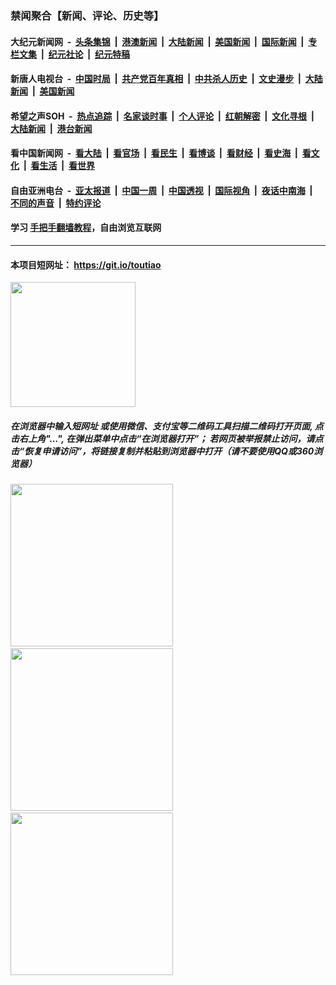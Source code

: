 ### 禁闻聚合【新闻、评论、历史等】

#### 大纪元新闻网 &nbsp;-&nbsp; [头条集锦](indexes/E头条集锦.md?t=02132033) &nbsp;|&nbsp; [港澳新闻](indexes/E港澳新闻.md?t=02132033)  &nbsp;|&nbsp; [大陆新闻](indexes/E大陆新闻.md?t=02132033) &nbsp;|&nbsp; [美国新闻](indexes/E美国新闻.md?t=02132033) &nbsp;|&nbsp; [国际新闻](indexes/E国际新闻.md?t=02132033) &nbsp;|&nbsp; [专栏文集](indexes/E专栏文集.md?t=02132033) &nbsp;|&nbsp; [纪元社论](indexes/E纪元社论.md?t=02132033) &nbsp;|&nbsp; [纪元特稿](indexes/E纪元特稿.md?t=02132033) 

#### 新唐人电视台 &nbsp;-&nbsp; [中国时局](indexes/N中国时局.md?t=02132033) &nbsp;|&nbsp; [共产党百年真相](indexes/N共产党百年真相.md?t=02132033) &nbsp;|&nbsp; [中共杀人历史](indexes/N中共杀人历史.md?t=02132033) &nbsp;|&nbsp; [文史漫步](indexes/N文史漫步.md?t=02132033) &nbsp;|&nbsp; [大陆新闻](indexes/N大陆新闻.md?t=02132033) &nbsp;|&nbsp; [美国新闻](indexes/N美国新闻.md?t=02132033)

#### 希望之声SOH &nbsp;-&nbsp; [热点追踪](indexes/H热点追踪.md?t=02132033) &nbsp;|&nbsp; [名家谈时事](indexes/H名家谈时事.md?t=02132033) &nbsp;|&nbsp; [个人评论](indexes/H个人评论.md?t=02132033)  &nbsp;|&nbsp; [红朝解密](indexes/H红朝解密.md?t=02132033) &nbsp;|&nbsp; [文化寻根](indexes/H文化寻根.md?t=02132033) &nbsp;|&nbsp; [大陆新闻](indexes/H大陆新闻.md?t=02132033) &nbsp;|&nbsp; [港台新闻](indexes/H港台新闻.md?t=02132033)

#### 看中国新闻网 &nbsp;-&nbsp; [看大陆](indexes/S看大陆.md?t=02132033) &nbsp;|&nbsp; [看官场](indexes/S看官场.md?t=02132033) &nbsp;|&nbsp; [看民生](indexes/S看民生.md?t=02132033)  &nbsp;|&nbsp; [看博谈](indexes/S看博谈.md?t=02132033) &nbsp;|&nbsp; [看财经](indexes/S看财经.md?t=02132033) &nbsp;|&nbsp; [看史海](indexes/S看史海.md?t=02132033) &nbsp;|&nbsp; [看文化](indexes/S看文化.md?t=02132033) &nbsp;|&nbsp; [看生活](indexes/S看生活.md?t=02132033) &nbsp;|&nbsp; [看世界](indexes/S看世界.md?t=02132033)

#### 自由亚洲电台 &nbsp;-&nbsp; [亚太报道](indexes/R亚太报道.md?t=02132033) &nbsp;|&nbsp; [中国一周](indexes/R中国一周.md?t=02132033) &nbsp;|&nbsp; [中国透视](indexes/R中国透视.md?t=02132033)  &nbsp;|&nbsp; [国际视角](indexes/R国际视角.md?t=02132033) &nbsp;|&nbsp; [夜话中南海](indexes/R夜话中南海.md?t=02132033) &nbsp;|&nbsp; [不同的声音](indexes/R不同的声音.md?t=02132033) &nbsp;|&nbsp; [特约评论](indexes/R特约评论.md?t=02132033)

#### 学习 [手把手翻墙教程](https://github.com/gfw-breaker/guides/wiki)，自由浏览互联网

----

#### 本项目短网址： https://git.io/toutiao
<img src="https://raw.githubusercontent.com/gfw-breaker/banned-news/master/scripts/img/qr.png" width="200px"/>  

##### 在浏览器中输入短网址 或使用微信、支付宝等二维码工具扫描二维码打开页面, 点击右上角"...", 在弹出菜单中点击“在浏览器打开”； 若网页被举报禁止访问，请点击“恢复申请访问”，将链接复制并粘贴到浏览器中打开（请不要使用QQ或360浏览器）

<img src="https://raw.githubusercontent.com/gfw-breaker/banned-news/master/scripts/img/1.png" width="260px"/> &nbsp; <img src="https://raw.githubusercontent.com/gfw-breaker/banned-news/master/scripts/img/2.png" width="260px"/> &nbsp; <img src="https://raw.githubusercontent.com/gfw-breaker/banned-news/master/scripts/img/3.png" width="260px"/>

